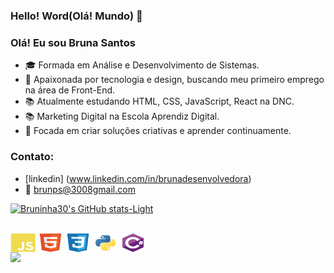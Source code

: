 ### Hello! Word(Olá! Mundo) 👋
### Olá! Eu sou Bruna Santos

- 🎓 Formada em Análise e Desenvolvimento de Sistemas.
- 🌟 Apaixonada por tecnologia e design, buscando meu primeiro emprego na área de Front-End.
- 📚 Atualmente estudando HTML, CSS, JavaScript, React  na DNC. 
- 📚 Marketing Digital na Escola Aprendiz Digital.
- 🚀 Focada em criar soluções criativas e aprender continuamente.

### Contato:
- [linkedin] (www.linkedin.com/in/brunadesenvolvedora)  
- 📩 brunps@3008gmail.com


[![Bruninha30's GitHub stats-Light](https://github-readme-stats.vercel.app/api?username=Bruninha30&show_icons=true&theme=default#gh-light-mode-only)](https://github.com/Bruninha30/github-readme-stats#gh-light-mode-only)

<div style="display: inline_block"><br>
  <img align="center" alt="Bruna-Js" height="30" width="40" src="https://raw.githubusercontent.com/devicons/devicon/master/icons/javascript/javascript-plain.svg">
  <img align="center" alt="Bruna-HTML" height="30" width="40" src="https://raw.githubusercontent.com/devicons/devicon/master/icons/html5/html5-original.svg">
  <img align="center" alt="Bruna-CSS" height="30" width="40" src="https://raw.githubusercontent.com/devicons/devicon/master/icons/css3/css3-original.svg">
  <img align="center" alt="Bruna-Python" height="30" width="40" src="https://raw.githubusercontent.com/devicons/devicon/master/icons/python/python-original.svg">
  <img align="center" alt="Bruna-Csharp" height="30" width="40" src="https://raw.githubusercontent.com/devicons/devicon/master/icons/csharp/csharp-original.svg">
</div>

<div>
    <a href = "brunasp3008@gmail.com"><img src="https://img.shields.io/badge/-Gmail-%23333?style=for-the-badge&logo=gmail&logoColor=white" target="_blank"></a>
</div>
